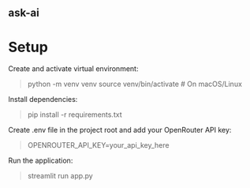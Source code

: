 ## ask-ai

# Setup
Create and activate virtual environment:

> python -m venv venv
> source venv/bin/activate  # On macOS/Linux

Install dependencies:

>pip install -r requirements.txt

Create .env file in the project root and add your OpenRouter API key:

> OPENROUTER_API_KEY=your_api_key_here

Run the application:

> streamlit run app.py
